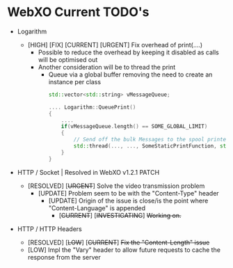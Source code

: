 # WebXO Current TODO's

+ Logarithm
    + [HIGH] [FIX] [CURRENT] [URGENT] Fix overhead of print(....)
        + Possible to reduce the overhead by keeping it disabled as calls will be optimised out
        + Another consideration will be to thread the print
            + Queue via a global buffer removing the need to create an instance per class
                > 
                ```cpp
                std::vector<std::string> vMessageQueue;

                .... Logarithm::QueuePrint()
                {
                    ....
                    if(vMessageQueue.length() == SOME_GLOBAL_LIMIT)
                    {
                        // Send off the bulk Messages to the spool printer
                        std::thread(..., ..., SomeStaticPrintFunction, std::ref(vMessageQueue));
                    }
                }
                ```
+ HTTP / Socket | Resolved in WebXO v1.2.1 PATCH
    + [RESOLVED] [~~URGENT~~] Solve the video transmission problem
        + [UPDATE] Problem seem to be with the "Content-Type" header
            + [UPDATE] Origin of the issue is close/is the point where "Content-Language" is appended
                + [~~CURRENT~~] [~~INVESTIGATING~~] ~~Working on.~~

+ HTTP / HTTP Headers
    + [RESOLVED] [~~LOW~~] [~~CURRENT~~] ~~Fix the "Content-Length" issue~~
    + [LOW] Impl the "Vary" header to allow future requests to cache the response from the server